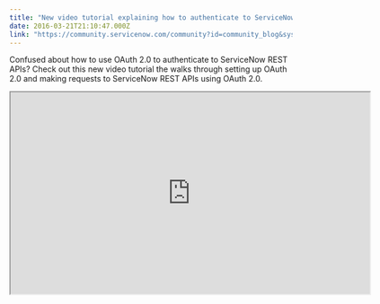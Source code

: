 ```yaml
---
title: "New video tutorial explaining how to authenticate to ServiceNow REST APIs using OAuth "
date: 2016-03-21T21:10:47.000Z
link: "https://community.servicenow.com/community?id=community_blog&sys_id=3fec22a5dbd0dbc01dcaf3231f961922"
---
```

<p>Confused about how to use OAuth 2.0 to authenticate to ServiceNow REST APIs? Check out this new video tutorial the walks through setting up OAuth 2.0 and making requests to ServiceNow REST APIs using OAuth 2.0.</p><p></p><p><iframe src="https://youtube.com/embed/EaCOWj5yV34" width="640" height="360"/></p><p></p><p><strong>Topics Covered:</strong></p><p><span style="color: #333333; font-family: Roboto, arial, sans-serif; font-size: 13px;"><a title="outu.be/EaCOWj5yV34?t=24s" href="https://youtu.be/EaCOWj5yV34?t=24s">About OAuth</a> </span></p><p><span style="color: #333333; font-family: Roboto, arial, sans-serif; font-size: 13px;"><a title="outu.be/EaCOWj5yV34?t=1m29s" href="https://youtu.be/EaCOWj5yV34?t=1m29s">Comparison of basic authentication and OAuth requests</a></span></p><p><span style="color: #333333; font-family: Roboto, arial, sans-serif; font-size: 13px;"><a title="outu.be/EaCOWj5yV34?t=3m49s" href="https://youtu.be/EaCOWj5yV34?t=3m49s">Setting Up OAuth on a ServiceNow instance</a></span></p><p><span style="color: #333333; font-family: Roboto, arial, sans-serif; font-size: 13px;"><a title="outu.be/EaCOWj5yV34?t=6m54s" href="https://youtu.be/EaCOWj5yV34?t=6m54s">Requesting tokens</a></span></p><p><span style="color: #333333; font-family: Roboto, arial, sans-serif; font-size: 13px;"><a title="outu.be/EaCOWj5yV34?t=9m9s" href="https://youtu.be/EaCOWj5yV34?t=9m9s">Using tokens to make REST API requests</a></span></p><p><span style="color: #333333; font-family: Roboto, arial, sans-serif; font-size: 13px;"><a title="outu.be/EaCOWj5yV34?t=10m27s" href="https://youtu.be/EaCOWj5yV34?t=10m27s">Requesting a new access token</a></span></p><p><span style="color: #333333; font-family: Roboto, arial, sans-serif; font-size: 13px;"><a title="outu.be/EaCOWj5yV34?t=12m9s" href="https://youtu.be/EaCOWj5yV34?t=12m9s">Issuing requests from a terminal using curl</a></span></p><p></p><p><span style="color: #333333; font-family: Roboto, arial, sans-serif; font-size: 13px;">ServiceNow product documentation: </span></p><p><span style="color: #333333; font-family: Roboto, arial, sans-serif; font-size: 13px;"><a href="https://docs.servicenow.com/integrate/inbound_rest/task/t_EnableOAuthWithREST.html" title="https://docs.servicenow.com/integrate/inbound_rest/task/t_EnableOAuthWithREST.html">Enable OAuth with inbound REST</a> </span></p><p><a href="https://docs.servicenow.com/administer/security/task/t_SettingUpOAuth.html" title="https://docs.servicenow.com/administer/security/task/t_SettingUpOAuth.html">Set up OAuth</a> </p><p><span style="color: #333333; font-family: Roboto, arial, sans-serif; font-size: 13px;"><a href="https://docs.servicenow.com/administer/security/task/t_UseAThirdPartyOAuthProvider.html" title="https://docs.servicenow.com/administer/security/task/t_UseAThirdPartyOAuthProvider.html">Use a third-party OAuth provider</a> </span></p><p><a href="https://docs.servicenow.com/administer/security/reference/r_OAuthTokens.html" title="https://docs.servicenow.com/administer/security/reference/r_OAuthTokens.html">OAuth tokens</a> </p><p class="p1"><span class="s1"><a title="ocs.servicenow.com/administer/security/reference/r_OAuthAPIRequestParameters.html" href="https://docs.servicenow.com/administer/security/reference/r_OAuthAPIRequestParameters.html">OAuth API request parameters</a></span></p>